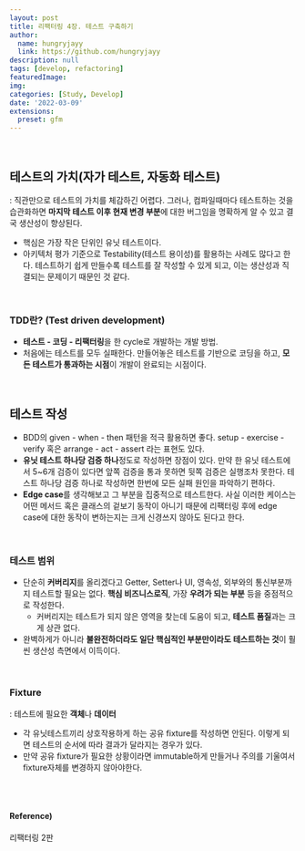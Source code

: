 ```yaml
---
layout: post
title: 리팩터링 4장. 테스트 구축하기
author: 
  name: hungryjayy
  link: https://github.com/hungryjayy
description: null
tags: [develop, refactoring]
featuredImage: 
img: 
categories: [Study, Develop]
date: '2022-03-09'
extensions:
  preset: gfm
---
```


 <br>

## 테스트의 가치(자가 테스트, 자동화 테스트)

: 직관만으로 테스트의 가치를 체감하긴 어렵다. 그러나, 컴파일때마다 테스트하는 것을 습관화하면 **마지막 테스트 이후 현재 변경 부분**에 대한 버그임을 명확하게 알 수 있고 결국 생산성이 향상된다.

* 핵심은 가장 작은 단위인 유닛 테스트이다.
* 아키텍처 평가 기준으로 Testability(테스트 용이성)를 활용하는 사례도 많다고 한다. 테스트하기 쉽게 만들수록 테스트를 잘 작성할 수 있게 되고, 이는 생산성과 직결되는 문제이기 때문인 것 같다.

<br>

### TDD란? (Test driven development)

* **테스트 - 코딩 - 리팩터링**을 한 cycle로 개발하는 개발 방법.
* 처음에는 테스트를 모두 실패한다. 만들어놓은 테스트를 기반으로 코딩을 하고, **모든 테스트가 통과하는 시점**이 개발이 완료되는 시점이다.

<br>

## 테스트 작성

* BDD의 given - when - then 패턴을 적극 활용하면 좋다. setup - exercise - verify 혹은 arrange - act - assert 라는 표현도 있다.
* **유닛 테스트 하나당 검증 하나**정도로 작성하면 장점이 있다. 만약 한 유닛 테스트에서 5~6개 검증이 있다면 앞쪽 검증을 통과 못하면 뒷쪽 검증은 실행조차 못한다. 테스트 하나당 검증 하나로 작성하면 한번에 모든 실패 원인을 파악하기 편하다.
* **Edge case**를 생각해보고 그 부분을 집중적으로 테스트한다. 사실 이러한 케이스는 어떤 메서드 혹은 클래스의 겉보기 동작이 아니기 때문에 리팩터링 후에 edge case에 대한 동작이 변하는지는 크게 신경쓰지 않아도 된다고 한다.

<br>

### 테스트 범위

* 단순히 **커버리지**를 올리겠다고 Getter, Setter나 UI, 영속성, 외부와의 통신부분까지 테스트할 필요는 없다. **핵심 비즈니스로직**, 가장 **우려가 되는 부분** 등을 중점적으로 작성한다.
  * 커버리지는 테스트가 되지 않은 영역을 찾는데 도움이 되고, **테스트 품질**과는 크게 상관 없다.
* 완벽하게가 아니라 **불완전하더라도 일단 핵심적인 부분만이라도 테스트하는 것**이 훨씬 생산성 측면에서 이득이다.

<br>

### Fixture

: 테스트에 필요한 **객체**나 **데이터**

* 각 유닛테스트끼리 상호작용하게 하는 공유 fixture를 작성하면 안된다. 이렇게 되면 테스트의 순서에 따라 결과가 달라지는 경우가 있다.
* 만약 공유 fixture가 필요한 상황이라면 immutable하게 만들거나 주의를 기울여서 fixture자체를 변경하지 않아야한다.

<br><br>

#### Reference)

리팩터링 2판